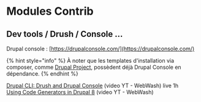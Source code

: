 # Modules Contrib

## Dev tools / Drush / Console ...

Drupal console : [https://drupalconsole.com/](https://drupalconsole.com/)  


{% hint style="info" %}
À noter que les templates d'installation via composer, comme [Drupal Project](https://github.com/drupal-composer/drupal-project), possèdent déjà Drupal Console en dépendance.
{% endhint %}

[Drupal CLI: Drush and Drupal Console](https://youtu.be/QkRF1hc51QE) \(video YT - WebWash\) live 1h  
[Using Code Generators in Drupal 8](https://www.youtube.com/watch?v=OBuOFAca4kM) \(video YT - WebWash\)

